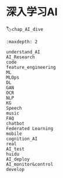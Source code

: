 # 深入学习AI
:label:`chap_AI_dive`
​

```toc
:maxdepth: 2

understand_AI
AI_Research
code
feature_engineering
ML
MLOps
DL
GAN
OCR
NLP
KG
Speech
music
FAQ
chatbot
Federated Learning
mobile
cognition_AI
real
AI_test
huidu
AI_deploy
AI_monitor&control
develop
```
